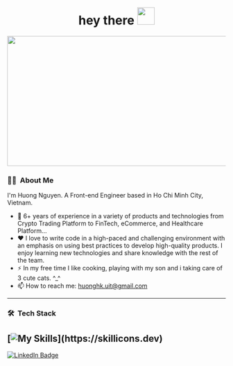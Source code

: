 <h1 align="center">hey there <img src="https://media.giphy.com/media/hvRJCLFzcasrR4ia7z/giphy.gif" width="40"></h1>

<p align="center"><img src="https://media.giphy.com/media/LMcB8XospGZO8UQq87/giphy.gif" width="600" height="300"  /></p>

### :woman_technologist: &nbsp;About Me

I'm Huong Nguyen. A Front-end Engineer based in Ho Chi Minh City, Vietnam. 
- 🔭 6+ years of experience in a variety of products and technologies from Crypto Trading Platform to FinTech, eCommerce, and Healthcare Platform...
- ❤️ I love to write code in a high-paced and challenging environment with an emphasis on using best practices to develop high-quality products. I enjoy learning new technologies and share knowledge with the rest of the team.
- ⚡ In my free time I like cooking, playing with my son and i taking care of 3 cute cats. ^_^
- 📫 How to reach me: huonghk.uit@gmail.com

---

### 🛠 &nbsp;Tech Stack

[![My Skills](https://skillicons.dev/icons?i=js,ts,html,css,react,nextjs,tailwind,styledcomponents,)](https://skillicons.dev)
---

<a href="https://www.linkedin.com/in/huongdevvn"><img src="https://img.shields.io/badge/LinkedIn-blue?style=for-the-badge&logo=linkedin&logoColor=white" alt="LinkedIn Badge"></a>

